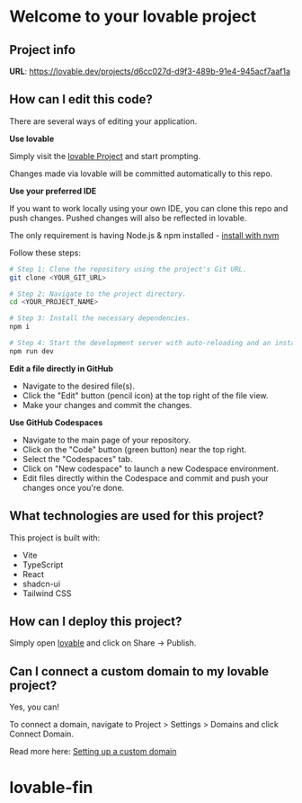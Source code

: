 # Welcome to your lovable project

## Project info

**URL**: https://lovable.dev/projects/d6cc027d-d9f3-489b-91e4-945acf7aaf1a

## How can I edit this code?

There are several ways of editing your application.

**Use lovable**

Simply visit the [lovable Project](https://lovable.dev/projects/d6cc027d-d9f3-489b-91e4-945acf7aaf1a) and start prompting.

Changes made via lovable will be committed automatically to this repo.

**Use your preferred IDE**

If you want to work locally using your own IDE, you can clone this repo and push changes. Pushed changes will also be reflected in lovable.

The only requirement is having Node.js & npm installed - [install with nvm](https://github.com/nvm-sh/nvm#installing-and-updating)

Follow these steps:

```sh
# Step 1: Clone the repository using the project's Git URL.
git clone <YOUR_GIT_URL>

# Step 2: Navigate to the project directory.
cd <YOUR_PROJECT_NAME>

# Step 3: Install the necessary dependencies.
npm i

# Step 4: Start the development server with auto-reloading and an instant preview.
npm run dev
```

**Edit a file directly in GitHub**

- Navigate to the desired file(s).
- Click the "Edit" button (pencil icon) at the top right of the file view.
- Make your changes and commit the changes.

**Use GitHub Codespaces**

- Navigate to the main page of your repository.
- Click on the "Code" button (green button) near the top right.
- Select the "Codespaces" tab.
- Click on "New codespace" to launch a new Codespace environment.
- Edit files directly within the Codespace and commit and push your changes once you're done.

## What technologies are used for this project?

This project is built with:

- Vite
- TypeScript
- React
- shadcn-ui
- Tailwind CSS

## How can I deploy this project?

Simply open [lovable](https://lovable.dev/projects/d6cc027d-d9f3-489b-91e4-945acf7aaf1a) and click on Share -> Publish.

## Can I connect a custom domain to my lovable project?

Yes, you can!

To connect a domain, navigate to Project > Settings > Domains and click Connect Domain.

Read more here: [Setting up a custom domain](https://docs.lovable.dev/features/custom-domain#custom-domain)
# lovable-fin
